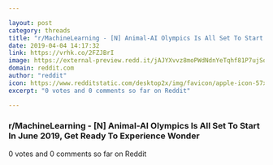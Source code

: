 ```yaml
---

layout: post
category: threads
title: "r/MachineLearning - [N] Animal-AI Olympics Is All Set To Start In June 2019, Get Ready To Experience Wonder"
date: 2019-04-04 14:17:32
link: https://vrhk.co/2FZJBrI
image: https://external-preview.redd.it/jAJYXvvz8moPWdNdnYeTqhf81P7ujSo3-tktv2KmNsc.jpg?auto=webp&s=95df4c51641fd7b4268a8f49bfa6c4e14c24ed9f
domain: reddit.com
author: "reddit"
icon: https://www.redditstatic.com/desktop2x/img/favicon/apple-icon-57x57.png
excerpt: "0 votes and 0 comments so far on Reddit"

---
```


### r/MachineLearning - [N] Animal-AI Olympics Is All Set To Start In June 2019, Get Ready To Experience Wonder

0 votes and 0 comments so far on Reddit